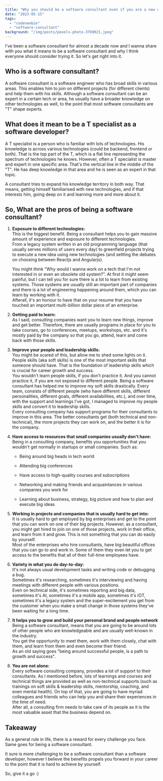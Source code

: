 ```yaml
---
title: "Why you should be a software consultant even if you are a new developer"
date: "2023-05-15"
tags: 
  - "codenewbie"
  - "software-consultant"
background: "/img/posts/pexels-photo-3769021.jpeg"
---
```


I've been a software consultant for almost a decade now and I wanna share with you what it means to be a software consultant and why I think everyone should consider trying it. So let's get right into it.

## Who is a software consultant?

A software consultant is a software engineer who has broad skills in various areas. This enables him to join on different projects (for different clients) and help them with his skills. Although a software consultant can be an expert in a certain tech or area, he usually have a broader knowledge on other technologies as well, to the point that most software consultants are "T" shape experts.

## What does it mean to be a T specialist as a software developer?

A T specialist is a person who is familiar with lots of technologies. His knowledge is across various technologies (could be backend, frontend or both). That is the top part of the T, which is a flat line representing the spectrum of technologies he knows. However, often a T specialist is master and expert in one specific area. That's the vertical line in the middle of the "T". He has deep knowledge in that area and he is seen as an expert in that topic.

A consultant tries to expand his knowledge territory in both way. That means, getting himself familiarised with new technologies, and if that interests him, going deep on it and learning more and more about it.

## So, What are the pros of being a software consultant?

1. **Exposure to different technologies:**  
    This is the biggest benefit. Being a consultant helps you to gain massive amount of experience and exposure to different technologies.  
    From a legacy system written in an old programming language (that usually serves millions of users every day) to greenfield projects trying to execute a new idea using new technologies (and settling the debates on choosing between Reactjs and Angularjs).  
      
    You might think "Why would I wanna work on a tech that I'm not interested in or even an obsolete old system?". At first it might seem painful, but I can tell you for sure there is a lot to learn from existing systems. Those systems are usually still an important part of companies and there is a lot of engineering happening around them, which you can learn by working with it.  
    Afterall, it's an honour to have that on your resume that you have touched an important multi-billion dollar piece of an enterprise.  
    

3. **Getting paid to learn:**  
    As I said, consulting companies want you to learn new things, improve and get better. Therefore, there are usually programs in place for you to take courses, go to conferences, meetups, workshops, etc. and it's mostly paid by the company so that you go, attend, learn and come back with those skills.  
    

5. **Improve your people and leadership skills:**  
    You might be scared of this, but allow me to shed some lights on it.  
    People skills (aka soft skills) is one of the most important skills that someone should have. That is the foundation of leadership skills which is crucial for career growth and success.  
    You wouldn't learn people skills, if you don't practice it. And you cannot practice it, if you are not exposed to different people. Being a software consultant has helped me to improve my soft skills drastically. Every team, consists of different people (who have different skills, different personalities, different goals, different availabilities, etc.), and over time, with the support and learnings I've got, I managed to improve my people skills and convert it to leadership skills.  
    Every consulting company has support programs for their consultants to improve in this area. The better consultants get (both technical and non-technical), the more projects they can work on, and the better it is for the company.  
    

7. **Have access to resources that small companies usually don't have:**  
    Being in a consulting company, benefits you opportunities that you wouldn't get normally in startups or small companies. Such as:
    - Being around big heads in tech world
    
    - Attending big conferences
    
    - Have access to high-quality courses and subscriptions
    
    - Networking and making friends and acquaintances in various companies you work for
    
    - Learning about business, strategy, big picture and how to plan and execute big ideas  
        

9. **Working in projects and companies that is usually hard to get into:**  
    It is usually hard to get employed by big enterprises and get to the point that you can work on one of their big projects. However, as a consultant, you might get hired to join on one of those projects, work in their office, and learn from it and grow. This is not something that you can do easily by yourself.  
    Most of the enterprises who hire consultants, have big beautiful offices that you can go to and work in. Some of them they even let you to get access to the benefits that all of their full-time employees have.  
    

11. **Variety in what you do day-to-day:**  
    It's not always usual development tasks and writing code or debugging a bug.  
    Sometimes it's researching, sometimes it's interviewing and having meetings with different people with various positions.  
    Even on technical side, it's sometimes reporting and big data, sometimes it's AI, sometimes it's a mobile app, sometimes it's IOT, sometimes it's a legacy system and the super-excitement you get from the customer when you make a small change in those systems they've been waiting for a long time.  
    

13. **It helps you to grow and build your personal brand and people network**  
    Being a software consultant, means that you are going to be around lots of other people who are knowledgeable and are usually well-known in the industry.  
    You get the opportunity to meet them, work with them closely, chat with them, and learn from them and even become their friend.  
    As an old saying goes "being around successful people, is a path to growth and success".  
    

15. **You are not alone:**  
    Every software consulting company, provides a lot of support to their consultants. As I mentioned before, lots of learnings and courses and technical things are provided as well as non-technical supports (such as trainings on soft skills & leadership skills, mentorship, coaching, and even mental health). On top of that, you are going to have myriad colleagues and friends who can help you and share their experiences in the time of need.  
    After all, a consulting firm needs to take care of its people as it is the most valuable asset that the business depend on.

## Takeaway

As a general rule in life, there is a reward for every challenge you face. Same goes for being a software consultant.

It sure is more challenging to be a software consultant than a software developer, however I believe the benefits propels you forward in your career to the point that it is hard to achieve by yourself.

So, give it a go :)
